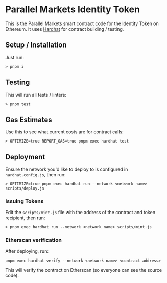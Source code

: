 # Parallel Markets Identity Token
This is the Parallel Markets smart contract code for the Identity Token on Ethereum.  It uses [Hardhat](https://hardhat.org) for contract building / testing.

## Setup / Installation
Just run:

```shell
> pnpm i
```

## Testing
This will run all tests / linters:

```shell
> pnpm test
```

## Gas Estimates
Use this to see what current costs are for contract calls:

```shell
> OPTIMIZE=true REPORT_GAS=true pnpm exec hardhat test
```

## Deployment
Ensure the network you'd like to deploy to is configured in `hardhat.config.js`, then run:

```shell
> OPTIMIZE=true pnpm exec hardhat run --network <network name> scripts/deploy.js
```

### Issuing Tokens
Edit the `scripts/mint.js` file with the address of the contract and token recipient, then run:

```shell
> pnpm exec hardhat run --network <network name> scripts/mint.js
```

### Etherscan verification
After deploying, run:

```shell
pnpm exec hardhat verify --network <network name> <contract address>
```

This will verify the contract on Etherscan (so everyone can see the source code).
